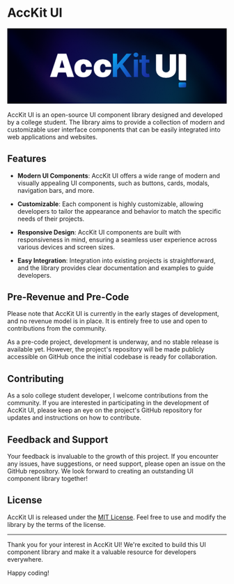 # AccKit UI

![AccKit UI Logo](acckit-ui-logo.png)

AccKit UI is an open-source UI component library designed and developed by a college student. The library aims to provide a collection of modern and customizable user interface components that can be easily integrated into web applications and websites.

## Features

- **Modern UI Components**: AccKit UI offers a wide range of modern and visually appealing UI components, such as buttons, cards, modals, navigation bars, and more.

- **Customizable**: Each component is highly customizable, allowing developers to tailor the appearance and behavior to match the specific needs of their projects.

- **Responsive Design**: AccKit UI components are built with responsiveness in mind, ensuring a seamless user experience across various devices and screen sizes.

- **Easy Integration**: Integration into existing projects is straightforward, and the library provides clear documentation and examples to guide developers.

## Pre-Revenue and Pre-Code

Please note that AccKit UI is currently in the early stages of development, and no revenue model is in place. It is entirely free to use and open to contributions from the community.

As a pre-code project, development is underway, and no stable release is available yet. However, the project's repository will be made publicly accessible on GitHub once the initial codebase is ready for collaboration.

## Contributing

As a solo college student developer, I welcome contributions from the community. If you are interested in participating in the development of AccKit UI, please keep an eye on the project's GitHub repository for updates and instructions on how to contribute.

## Feedback and Support

Your feedback is invaluable to the growth of this project. If you encounter any issues, have suggestions, or need support, please open an issue on the GitHub repository.
We look forward to creating an outstanding UI component library together!

## License

AccKit UI is released under the [MIT License](LICENSE). Feel free to use and modify the library by the terms of the license.

---

Thank you for your interest in AccKit UI! We're excited to build this UI component library and make it a valuable resource for developers everywhere.

Happy coding!
